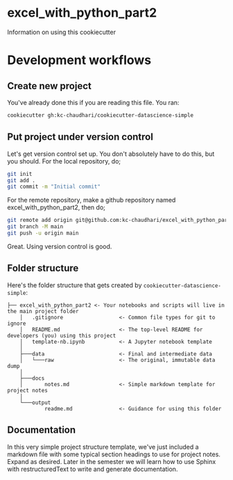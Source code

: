 # excel_with_python_part2

Information on using this cookiecutter

Development workflows
=======================

Create new project
----------------------

You've already done this if you are reading this file. You ran:

```bash
cookiecutter gh:kc-chaudhari/cookiecutter-datascience-simple
```

Put project under version control
---------------------------------

Let's get version control set up. You don't absolutely have to do this, but you should. For the local repository, do;

```bash
git init
git add .
git commit -m "Initial commit"
```

For the remote repository, make a github repository named excel_with_python_part2, then do;

```bash
git remote add origin git@github.com:kc-chaudhari/excel_with_python_part2.git
git branch -M main
git push -u origin main
```

Great. Using version control is good.


Folder structure
-----------------

Here's the folder structure that gets created by `cookiecutter-datascience-simple`:

	├── excel_with_python_part2	<- Your notebooks and scripts will live in the main project folder
		│   .gitignore					<- Common file types for git to ignore
		│   README.md					<- The top-level README for developers (you) using this project
		│   template-nb.ipynb			<- A Jupyter notebook template
		│
		├───data						<- Final and intermediate data
		│   └───raw						<- The original, immutable data dump
		│
		├───docs
		│       notes.md				<- Simple markdown template for project notes
		│
		└───output
				readme.md				<- Guidance for using this folder


Documentation
--------------

In this very simple project structure template, we've just included a markdown file with some typical
section headings to use for project notes. Expand as desired. Later in the semester we will learn how to
use Sphinx with restructuredText to write and generate documentation.



